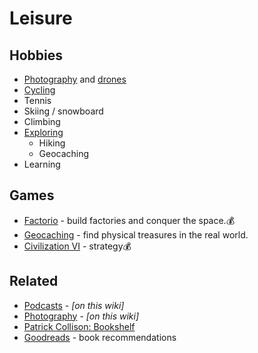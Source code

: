 # Leisure

## Hobbies

* [Photography](photography.md) and [drones](drone.md)
* [Cycling](cycling.md)
* Tennis
* Skiing / snowboard
* Climbing
* [Exploring](travel.md)
  * Hiking
  * Geocaching
* Learning

## Games

* [Factorio](https://www.factorio.com/) - build factories and conquer the space.💰
* [Geocaching](https://www.geocaching.com/) - find physical treasures in the real world.
* [Civilization VI](https://civilization.com/) - strategy💰

## Related

* [Podcasts]() - _\[on this wiki\]_
* [Photography](photography.md) - _\[on this wiki\]_
* [Patrick Collison: Bookshelf](https://patrickcollison.com/bookshelf)
* [Goodreads](https://www.goodreads.com/) - book recommendations


